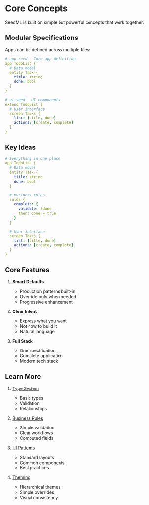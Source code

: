 # Core Concepts

SeedML is built on simple but powerful concepts that work together:

## Modular Specifications

Apps can be defined across multiple files:

```yaml
# app.seed - Core app definition
app TodoList {
  # Data model
  entity Task {
    title: string
    done: bool
  }
}

# ui.seed - UI components
extend TodoList {
  # User interface
  screen Tasks {
    list: [title, done]
    actions: [create, complete]
  }
}
```

## Key Ideas

```yaml
# Everything in one place
app TodoList {
  # Data model
  entity Task {
    title: string
    done: bool
  }

  # Business rules
  rules {
    complete: {
      validate: !done
      then: done = true
    }
  }

  # User interface
  screen Tasks {
    list: [title, done]
    actions: [create, complete]
  }
}
```

## Core Features

1. **Smart Defaults**
   - Production patterns built-in
   - Override only when needed
   - Progressive enhancement

2. **Clear Intent**
   - Express what you want
   - Not how to build it
   - Natural language

3. **Full Stack**
   - One specification
   - Complete application
   - Modern tech stack

## Learn More

1. [Type System](type-system.md)
   - Basic types
   - Validation
   - Relationships

2. [Business Rules](business-rules.md)
   - Simple validation
   - Clear workflows
   - Computed fields

3. [UI Patterns](ui-patterns.md)
   - Standard layouts
   - Common components
   - Best practices

4. [Theming](theming.md)
   - Hierarchical themes
   - Simple overrides
   - Visual consistency

